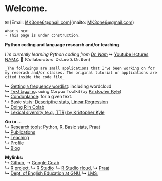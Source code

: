 # Welcome.  
✉ [Email: MK3one6@gmail.com](mailto: MK3one6@gmail.com)  

```
What's NEW:  
- This page is under construction. 
```

**Python coding and language research and/or teaching**  

_I'm currently learning Python coding from [Dr. Nam](https://github.com/hsnam95)_ ↳ [Youtube lectures NAMZ](https://www.youtube.com/channel/UCKHB0ZiTVk8qUdqhVtnCUrA/featured).  👥 (Collaborators: Dr.Lee & Dr. Son)  
```   
_The followings are small applications that I've been working on for my reserach and/or classes. The original tutorial or applications are cited inside the code file_  
```

↳ [Getting a frequency wordlist](https://github.com/MK316/applications/blob/e97cc8a0c51c8009a4a2a0b597cb3962c55dfaf2/Creating_wordlist.ipynb): including wordcloud   
↳ [Text tagging](https://github.com/MK316/applications/blob/e97cc8a0c51c8009a4a2a0b597cb3962c55dfaf2/Tagging_CorpusToolKit.ipynb): using Corpus Toolkit (by [Kristopher Kyle](https://kristopherkyle.github.io/professional-webpage/))    
↳ [Condordance](https://github.com/MK316/applications/blob/e97cc8a0c51c8009a4a2a0b597cb3962c55dfaf2/concordance.ipynb): for a given text.  
↳ Basic stats: [Descriptive stats](https://github.com/MK316/statistics/blob/3c50a8393e54cc4819f2ded818ed5b3d19a4f65d/Descriptive_stat.ipynb), [Linear Regression](https://github.com/MK316/statistics/blob/main/lineaRegression.ipynb)  
↳ [Doing R in Colab](https://github.com/MK316/R_intro/blob/eaa0a0dc0738be31d6bd5958bab88beade1b90cd/01_How_to_do_R_in_colab.ipynb)  
↳ [Lexical diversity (e.g., TTR) by Kristopher Kyle](https://github.com/kristopherkyle/lexical_diversity)  

**Go to ...**  
↳ [Research tools](/contents/tools.md): Python, R, Basic stats, Praat  
↳ [Publications](/publications.md)  
↳ [Teaching](/contents/teaching.md)  
↳ [Profile](/contents/profile.md)  
↳ [Blog](/blog/blogmain.md)  

**Mylinks:**  
↳ [Github](https://www.github.com/), ↳ [Google Colab](https://colab.research.google.com/)  
↳ [R project](https://www.r-project.org/), ↳ [R Studio](https://www.rstudio.com/), ↳ [R Studio cloud](https://rstudio.cloud/), 
↳ [Praat](https://www.fon.hum.uva.nl/praat/)   
↳ [Dept. of English Education at GNU](https://www.gnu.ac.kr**), ↳ [LMS](https://rec.ac.kr/gnu),  


